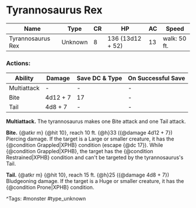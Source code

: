 # Tyrannosaurus Rex

| Name | Type | CR | HP | AC | Speed |
|------|------|----|----|----|-------|
| Tyrannosaurus Rex | Unknown | 8 | 136 (13d12 + 52) | 13 | walk: 50 ft. |

### Actions:

| Ability | Damage | Save DC & Type | On Successful Save |
|---------|--------|----------------|--------------------|
| Multiattack | - | - | - |
| Bite | 4d12 + 7 | 17 | - |
| Tail | 4d8 + 7 | - | - |


**Multiattack.** The tyrannosaurus makes one Bite attack and one Tail attack.

**Bite.** {@atkr m} {@hit 10}, reach 10 ft. {@h}33 ({@damage 4d12 + 7}) Piercing damage. If the target is a Large or smaller creature, it has the {@condition Grappled|XPHB} condition (escape {@dc 17}). While {@condition Grappled|XPHB}, the target has the {@condition Restrained|XPHB} condition and can't be targeted by the tyrannosaurus's Tail.

**Tail.** {@atkr m} {@hit 10}, reach 15 ft. {@h}25 ({@damage 4d8 + 7}) Bludgeoning damage. If the target is a Huge or smaller creature, it has the {@condition Prone|XPHB} condition.

^Tags: #monster #type_unknown